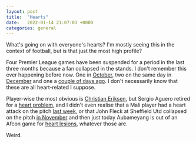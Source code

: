 ```yaml
---
layout: post
title:  "Hearts"
date:   2022-01-14 21:07:03 +0000
categories: general
---
```


What's going on with everyone's hearts? I'm mostly seeing this in the context of football, but is that just the most high profile?

Four Premier League games have been suspended for a period in the last three months because a fan collapsed in the stands. I don't remember this ever happening before now. One in [October](https://www.bbc.co.uk/sport/football/58947417), two on the same day in [December](https://www.bbc.co.uk/sport/football/59499149) and one a [couple of days ago](https://www.goal.com/en-tza/news/spurs-clash-with-chelsea-halted-due-to-medical-emergency-in/blt303c7fa84e7fa0e1). I don't necessarily know that these are all heart-related I suppose.

Player-wise the most obvious is [Christian Eriksen](https://www.theguardian.com/football/blog/2021/jun/20/the-day-denmark-stood-still-christian-eriksens-collapse-and-the-heroes-who-saved-him), but Sergio Aguero retired for a [heart problem](https://www.bbc.co.uk/news/newsbeat-59593667), and I didn't even realise that a Mali player had a heart attack on the pitch [last week](https://www.mirror.co.uk/sport/football/news/ousmane-coulibaly-heart-attack-qatar-25895566), or that John Fleck at Sheffield Utd collapsed on the pitch [in November](https://www.bbc.co.uk/sport/football/59395982) and then just today Aubameyang is out of an Afcon game for [heart lesions](https://www.bbc.co.uk/sport/football/60003289), whatever those are.

Weird.
